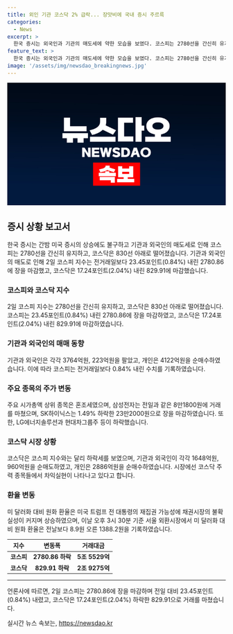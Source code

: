 ```yaml
---
title: 외인 기관 코스닥 2% 급락... 장맛비에 국내 증시 주르륵
categories:
  - News
excerpt: >
  한국 증시는 외국인과 기관의 매도세에 약한 모습을 보였다. 코스피는 2780선을 간신히 유지하며 0.84% 하락한 2780.86에 마감했고, 코스닥은 2.04% 하락한 829.91로 마감했다. 주요 기술주는 등락을 보였으나, 밸류업 관련주는 상승세를 기록했다. 시장에서는 대형주들로 수급 로테이션이 예상되며, 원/달러 환율은 상승했다.
feature_text: >
  한국 증시는 외국인과 기관의 매도세에 약한 모습을 보였다. 코스피는 2780선을 간신히 유지하며 0.84% 하락한 2780.86에 마감했고, 코스닥은 2.04% 하락한 829.91로 마감했다. 주요 기술주는 등락을 보였으나, 밸류업 관련주는 상승세를 기록했다. 시장에서는 대형주들로 수급 로테이션이 예상되며, 원/달러 환율은 상승했다.
image: '/assets/img/newsdao_breakingnews.jpg'
---
```


<p><img src="/assets/img/newsdao_breakingnews.jpg" alt="bookingtag 속보" /></p>

<h2 data-ke-size="size26">증시 상황 보고서</h2>

<p data-ke-size="size16">한국 증시는 간밤 미국 증시의 상승에도 불구하고 기관과 외국인의 매도세로 인해 코스피는 2780선을 간신히 유지하고, 코스닥은 830선 아래로 떨어졌습니다. 기관과 외국인의 매도로 인해 2일 코스피 지수는 전거래일보다 23.45포인트(0.84%) 내린 2780.86에 장을 마감했고, 코스닥은 17.24포인트(2.04%) 내린 829.91에 마감했습니다.</p>

<h3 data-ke-size="size24">코스피와 코스닥 지수</h3>

<p data-ke-size="size16">2일 코스피 지수는 2780선을 간신히 유지하고, 코스닥은 830선 아래로 떨어졌습니다. 코스피는 23.45포인트(0.84%) 내린 2780.86에 장을 마감하였고, 코스닥은 17.24포인트(2.04%) 내린 829.91에 마감하였습니다.</p>

<h3 data-ke-size="size24">기관과 외국인의 매매 동향</h3>

<p data-ke-size="size16">기관과 외국인은 각각 3764억원, 223억원을 팔았고, 개인은 4122억원을 순매수하였습니다. 이에 따라 코스피는 전거래일보다 0.84% 내린 수치를 기록하였습니다.</p>

<h3 data-ke-size="size24">주요 종목의 주가 변동</h3>

<p data-ke-size="size16">주요 시가총액 상위 종목은 혼조세였으며, 삼성전자는 전일과 같은 8만1800원에 거래를 마쳤으며, SK하이닉스는 1.49% 하락한 23만2000원으로 장을 마감하였습니다. 또한, LG에너지솔루션과 현대차그룹주 등이 하락했습니다.</p>

<h3 data-ke-size="size24">코스닥 시장 상황</h3>

<p data-ke-size="size16">코스닥은 코스피 지수와는 달리 하락세를 보였으며, 기관과 외국인이 각각 1648억원, 960억원을 순매도하였고, 개인은 2886억원을 순매수하였습니다. 시장에선 코스닥 주력 종목들에서 차익실현이 나타나고 있다고 합니다.</p>

<h3 data-ke-size="size24">환율 변동</h3>

<p data-ke-size="size16">미 달러화 대비 원화 환율은 미국 트럼프 전 대통령의 재집권 가능성에 채권시장의 불확실성이 커지며 상승하였으며, 이날 오후 3시 30분 기준 서울 외환시장에서 미 달러화 대비 원화 환율은 전날보다 8.9원 오른 1388.2원을 기록하였습니다.</p>

<table>
    <thead>
        <tr>
            <th>지수</th>
            <th>변동폭</th>
            <th>거래대금</th>
        </tr>
    </thead>
    <tbody>
        <tr>
            <td style="text-align: center; height: 17px;"><b>코스피</b></td>
            <td style="text-align: center; height: 17px;"><b>2780.86 하락</b></td>
            <td style="text-align: center; height: 17px;"><b>5조 5529억</b></td>
        </tr>
        <tr>
            <td style="text-align: center; height: 17px;"><b>코스닥</b></td>
            <td style="text-align: center; height: 17px;"><b>829.91 하락</b></td>
            <td style="text-align: center; height: 17px;"><b>2조 9275억</b></td>
        </tr>
    </tbody>
</table>

<hr>

<p data-ke-size="size16">언론사에 따르면, 2일 코스피는 2780.86에 장을 마감하며 전일 대비 23.45포인트(0.84%) 내렸고, 코스닥은 17.24포인트(2.04%) 하락한 829.91으로 거래를 마쳤습니다.</p>
실시간 뉴스 속보는, <a href="https://newsdao.kr" rel="dofollow">https://newsdao.kr</a>


